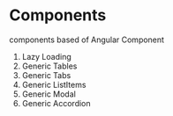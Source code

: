 # Components
components based of Angular Component
1. Lazy Loading
2. Generic Tables
3. Generic Tabs
4. Generic ListItems
5. Generic Modal
6. Generic Accordion